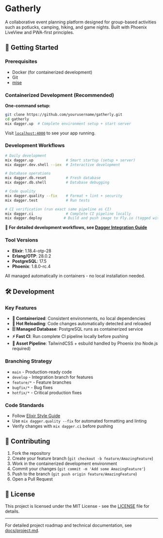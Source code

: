 # Gatherly

A collaborative event planning platform designed for group-based activities such as potlucks, camping, hiking, and game nights. Built with Phoenix LiveView and PWA-first principles.

## 🚀 Getting Started

### Prerequisites
- Docker (for containerized development)
- Git
- [mise](https://github.com/jdxcode/mise)
### Containerized Development (Recommended)

**One-command setup:**
```bash
git clone https://github.com/yourusername/gatherly.git
cd gatherly
mix dagger.up  # Complete environment setup + start server
```

Visit [`localhost:4000`](http://localhost:4000) to see your app running.

### Development Workflows

```bash
# Daily development
mix dagger.up               # Smart startup (setup + server)
mix dagger.dev.shell --iex  # Interactive development

# Database operations
mix dagger.db.reset         # Fresh database
mix dagger.db.shell         # Database debugging

# Code quality
mix dagger.quality --fix    # Format + lint + security
mix dagger.test             # Run tests

# CI verification (run exact same pipeline as CI)
mix dagger.ci               # Complete CI pipeline locally
mix dagger.deploy          # Build and push image to Fly.io (tagged with commit SHA)
```

**📖 For detailed development workflows, see [Dagger Integration Guide](lib/gatherly/dagger/README.md)**

### Tool Versions

- **Elixir**: 1.18.4-otp-28
- **Erlang/OTP**: 28.0.2
- **PostgreSQL**: 17.5
- **Phoenix**: 1.8.0-rc.4

All managed automatically in containers - no local installation needed.

## 🛠 Development

### Key Features
- **🐳 Containerized**: Consistent environments, no local dependencies
- **🔄 Hot Reloading**: Code changes automatically detected and reloaded
- **🗄️ Managed Database**: PostgreSQL runs as containerized service
- **⚡ Fast CI**: Run complete CI pipeline locally before pushing
- **🔧 Asset Pipeline**: TailwindCSS + esbuild handled by Phoenix (no Node.js required)

### Branching Strategy
- `main` - Production-ready code
- `develop` - Integration branch for features
- `feature/*` - Feature branches
- `bugfix/*` - Bug fixes
- `hotfix/*` - Critical production fixes

### Code Standards
- Follow [Elixir Style Guide](https://github.com/christopheradams/elixir_style_guide)
- Use `mix dagger.quality --fix` for automated formatting and linting
- Verify changes with `mix dagger.ci` before pushing

## 🤝 Contributing

1. Fork the repository
2. Create your feature branch (`git checkout -b feature/AmazingFeature`)
3. Work in the containerized development environment
4. Commit your changes (`git commit -m 'Add some AmazingFeature'`)
5. Push to the branch (`git push origin feature/AmazingFeature`)
6. Open a Pull Request

## 📝 License

This project is licensed under the MIT License - see the [LICENSE](LICENSE) file for details.

---

For detailed project roadmap and technical documentation, see [docs/project.md](docs/project.md).
